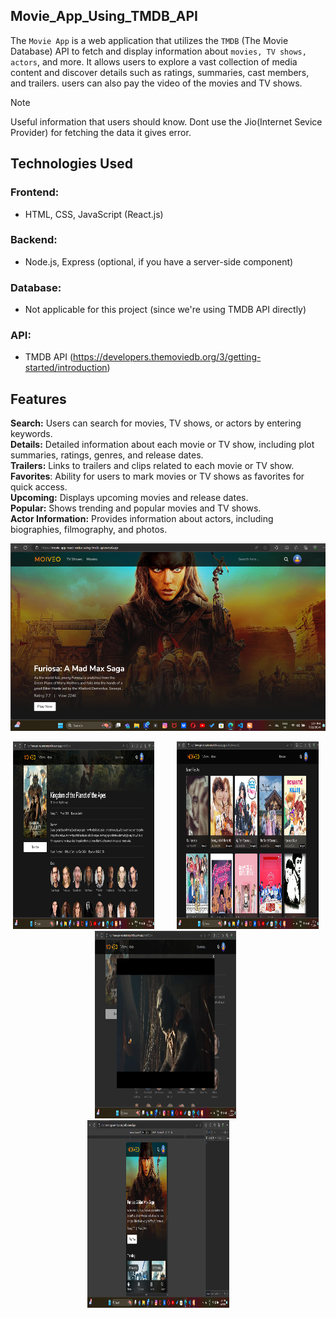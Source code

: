 ## Movie_App_Using_TMDB_API
The `Movie App` is a web application that utilizes the `TMDB` (The Movie Database) API to fetch and display information about `movies, TV shows, actors`, and more. It allows users to explore a vast collection of media content and discover details such as ratings, summaries, cast members, and trailers. users can also pay the video of the movies and TV shows. 

> [!NOTE]
> Useful information that users should know. Dont use the Jio(Internet Sevice Provider) for fetching the data it gives error.

## Technologies Used
### Frontend: 
 - HTML, CSS, JavaScript (React.js)
### Backend: 
 - Node.js, Express (optional, if you have a server-side component)
### Database: 
 - Not applicable for this project (since we're using TMDB API directly)
### API: 
 -  TMDB API (https://developers.themoviedb.org/3/getting-started/introduction)

## Features
**Search:** Users can search for movies, TV shows, or actors by entering keywords. </br>
**Details:** Detailed information about each movie or TV show, including plot summaries, ratings, genres, and release dates.  </br>
**Trailers:** Links to trailers and clips related to each movie or TV show. </br>
**Favorites**: Ability for users to mark movies or TV shows as favorites for quick access.  </br>
**Upcoming:** Displays upcoming movies and release dates. </br>
**Popular:** Shows trending and popular movies and TV shows.  </br>
**Actor Information:** Provides information about actors, including biographies, filmography, and photos. </br>

<img src="https://github.com/prakashghropade/Movie_App_React-Redux/blob/main/Home_movie.png" height="300px" width="100%"/>
<p align="center">
<img src="https://github.com/prakashghropade/Movie_App_React-Redux/blob/main/details_movie.png" height="300px" width="45%"/> &nbsp; &nbsp; &nbsp; &nbsp; 
<img src="https://github.com/prakashghropade/Movie_App_React-Redux/blob/main/SearchPage.png" height="300px" width="45%"/> &nbsp; &nbsp; &nbsp; &nbsp;   
<img src="https://github.com/prakashghropade/Movie_App_React-Redux/blob/main/video_page.png" height="300px" width="45%"/> &nbsp; &nbsp; &nbsp; &nbsp; 
<img src="https://github.com/prakashghropade/Movie_App_React-Redux/blob/main/responsive.png" height="300px" width="45%"/> &nbsp; &nbsp; &nbsp; &nbsp;   
</p>


